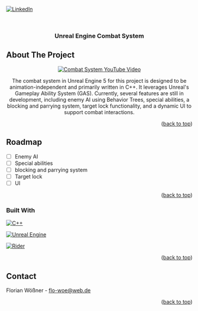 <!-- Improved compatibility of back to top link: See: https://github.com/othneildrew/Best-README-Template/pull/73 -->
<a id="readme-top"></a>
<!--
*** Thanks for checking out the Best-README-Template. If you have a suggestion
*** that would make this better, please fork the repo and create a pull request
*** or simply open an issue with the tag "enhancement".
*** Don't forget to give the project a star!
*** Thanks again! Now go create something AMAZING! :D
-->



<!-- PROJECT SHIELDS -->
<!--
*** I'm using markdown "reference style" links for readability.
*** Reference links are enclosed in brackets [ ] instead of parentheses ( ).
*** See the bottom of this document for the declaration of the reference variables
*** for contributors-url, forks-url, etc. This is an optional, concise syntax you may use.
*** https://www.markdownguide.org/basic-syntax/#reference-style-links
-->
[![LinkedIn][linkedin-shield]][linkedin-url]



<!-- PROJECT LOGO -->
<br />
<div align="center">

<h3 align="center">Unreal Engine Combat System</h3>

</div>

<!-- ABOUT THE PROJECT -->
## About The Project
<div align="center">
  
[![Combat System YouTube Video](https://img.youtube.com/vi/rIfe5ikAUFA/0.jpg)](https://youtu.be/rIfe5ikAUFA)

The combat system in Unreal Engine 5 for this project is designed to be animation-independent and primarily written in C++. It leverages Unreal's Gameplay Ability System (GAS).
Currently, several features are still in development, including enemy AI using Behavior Trees, special abilities, a blocking and parrying system, target lock functionality, and a dynamic UI to support combat interactions.  

</div>

<p align="right">(<a href="#readme-top">back to top</a>)</p>

<!-- ROADMAP -->
## Roadmap

- [ ] Enemy AI
- [ ] Special abilities
- [ ] blocking and parrying system
- [ ] Target lock
- [ ] UI

<p align="right">(<a href="#readme-top">back to top</a>)</p>


### Built With

[![C++][cpp.com]][cpp-url]

[![Unreal Engine][ue.com]][ue-url]

[![Rider][rider.com]][rider-url]

<p align="right">(<a href="#readme-top">back to top</a>)</p>






<!-- CONTACT -->
## Contact

Florian Wößner - flo-woe@web.de

<p align="right">(<a href="#readme-top">back to top</a>)</p>






<!-- MARKDOWN LINKS & IMAGES -->
<!-- https://www.markdownguide.org/basic-syntax/#reference-style-links -->
[linkedin-shield]: https://img.shields.io/badge/-LinkedIn-black.svg?style=for-the-badge&logo=linkedin&colorB=555
[linkedin-url]: https://linkedin.com/in/linkedin_username
[product-screenshot]: images/screenshot.png
[cpp.com]: https://img.shields.io/badge/C%2B%2B-00599C?style=for-the-badge&logo=c%2B%2B&logoColor=white
[cpp-url]: https://isocpp.org/
[ue.com]: https://img.shields.io/badge/-Unreal%20Engine-313131?style=for-the-badge&logo=unreal-engine&logoColor=white
[ue-url]: https://www.unrealengine.com/
[rider.com]: https://img.shields.io/badge/Rider-000000?style=for-the-badge&logo=Rider&logoColor=white
[rider-url]: https://www.jetbrains.com/de-de/rider/

